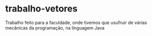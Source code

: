 # trabalho-vetores
 Trabalho feito para a faculdade, onde tivemos que usufruir de várias mecânicas da programação, na linguagem Java
